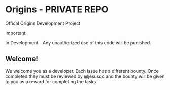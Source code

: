# Origins - PRIVATE REPO
Offical Origins Development Project

> [!IMPORTANT]  
> In Development - Any unauthorized use of this code will be punished.

## Welcome!
We welcome you as a developer. Each issue has a different bounty. Once completed they must be reviewed by @jesusqc and the bounty will be given to you as a reward for completing the tasks.
